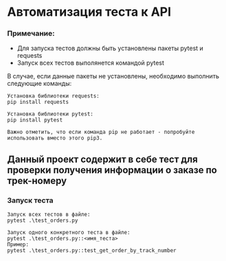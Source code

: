 # Автоматизация теста к API

### Примечание:

- Для запуска тестов должны быть установлены пакеты pytest и requests
- Запуск всех тестов выполянется командой pytest

В случае, если данные пакеты не установлены, необходимо выполнить следующие команды:

```
Установка библиотеки requests:
pip install requests

Установка библиотеки pytest:
pip install pytest

Важно отметить, что если команда pip не работает - попробуйте использовать вместо этого pip3.
```

## Данный проект содержит в себе тест для проверки получения информации о заказе по трек-номеру

### Запуск теста

```
Запуск всех тестов в файле: 
pytest .\test_orders.py

Запуск одного конкретного теста в файле:
pytest .\test_orders.py::<имя_теста>
Пример:
pytest .\test_orders.py::test_get_order_by_track_number
```